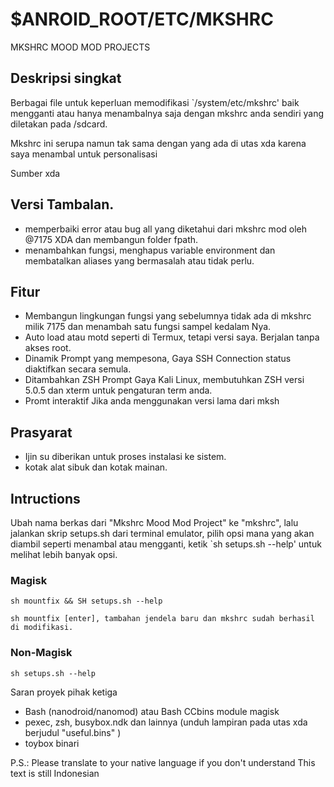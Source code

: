# $ANROID_ROOT/ETC/MKSHRC 
MKSHRC MOOD MOD PROJECTS

## Deskripsi singkat
Berbagai file untuk keperluan memodifikasi `/system/etc/mkshrc' baik mengganti atau hanya menambalnya saja dengan mkshrc anda sendiri yang diletakan pada /sdcard. 

Mkshrc ini serupa namun tak sama dengan yang ada di utas xda karena saya menambal untuk personalisasi

Sumber xda

## Versi Tambalan.
* memperbaiki error atau bug all yang diketahui dari mkshrc mod oleh @7175 XDA dan membangun folder fpath.
* menambahkan fungsi, menghapus variable environment dan membatalkan aliases yang bermasalah atau tidak perlu.

## Fitur
- Membangun lingkungan fungsi yang sebelumnya tidak ada di mkshrc milik 7175 dan menambah satu fungsi sampel kedalam Nya.
- Auto load atau motd seperti di Termux, tetapi versi saya. Berjalan tanpa akses root.
- Dinamik Prompt yang mempesona, Gaya SSH Connection status diaktifkan secara semula.
- Ditambahkan ZSH Prompt Gaya Kali Linux, membutuhkan ZSH versi 5.0.5 dan xterm untuk pengaturan term anda.
- Promt interaktif Jika anda menggunakan versi lama dari mksh

## Prasyarat
- Ijin su diberikan untuk proses instalasi ke sistem.
- kotak alat sibuk dan kotak mainan.


## Intructions
Ubah nama berkas dari "Mkshrc Mood Mod Project" ke "mkshrc", lalu jalankan skrip setups.sh dari terminal emulator, pilih opsi mana yang akan diambil seperti menambal atau mengganti, ketik `sh setups.sh --help' untuk melihat lebih banyak opsi.

### Magisk
```
sh mountfix && SH setups.sh --help

sh mountfix [enter], tambahan jendela baru dan mkshrc sudah berhasil di modifikasi.
```

### Non-Magisk
```
sh setups.sh --help
```

Saran proyek pihak ketiga
- Bash (nanodroid/nanomod) atau Bash CCbins module magisk
- pexec, zsh, busybox.ndk dan lainnya (unduh lampiran pada utas xda berjudul  "useful.bins" )
- toybox binari

P.S.: Please translate to your native language if you don't understand
This text is still Indonesian
